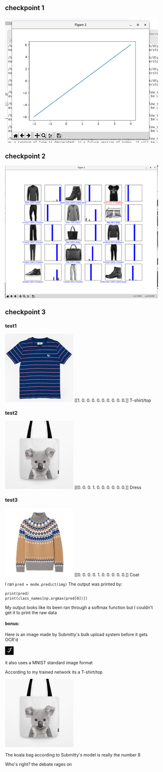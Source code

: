 ## checkpoint 1

![](fig1.png)

## checkpoint 2

![](fig2.png)

## checkpoint 3

### test1

![](test1.jpeg)
[[1. 0. 0. 0. 0. 0. 0. 0. 0. 0.]]
T-shirt/top

### test2
![](test2.jpeg)
[[0. 0. 0. 1. 0. 0. 0. 0. 0. 0.]]
Dress

### test3
![](test3.jpeg)
[[0. 0. 0. 0. 1. 0. 0. 0. 0. 0.]]
Coat

I ran `pred = mode.predict(img)` 
The output was printed by:
```
print(pred)
print(class_names[np.argmax(pred[0])])
```
My output looks like its been ran through a softmax 
function but I couldn't get it to print the raw data

#### bonus:

Here is an image made by Submitty's bulk upload system
before it gets OCR'd

![](edited_7.png)

it also uses a MNIST standard image format

According to my trained network its a T-shirt/top

![](test2.jpeg)

The koala bag according to Submitty's model is really the number 8

Who's right? the debate rages on

